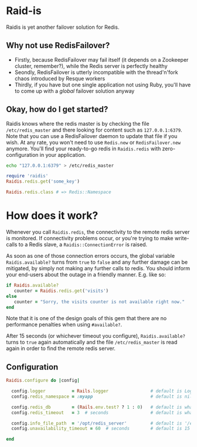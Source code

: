 # Raid-is

Raidis is yet another failover solution for Redis.

## Why not use RedisFailover?

* Firstly, because RedisFailover may fail itself (it depends on a Zookeeper cluster, remember?), while the Redis server is perfectly healthy
* Seondly, RedisFailover is utterly incompatible with the thread'n'fork chaos introduced by Resque workers
* Thirdly, if you have but one single application not using Ruby, you'll have to come up with a _global_ failover solution anyway

## Okay, how do I get started?

Raidis knows where the redis master is by checking the file `/etc/redis_master` and there looking for content such as `127.0.0.1:6379`. Note that you can use a RedisFailover daemon to update that file if you wish. At any rate, you won't need to use `Redis.new` or `RedisFailover.new` anymore. You'll find your ready-to-go redis in `Raidis.redis` with zero-configuration in your application.

```bash
echo "127.0.0.1:6379" > /etc/redis_master
```

```ruby
require 'raidis'
Raidis.redis.get('some_key')

Raidis.redis.class # => Redis::Namespace
```

# How does it work?

Whenever you call `Raidis.redis`, the connectivity to the remote redis server is monitored. If connectivity problems occur, or you're trying to make write-calls to a Redis slave, a `Raidis::ConnectionError` is raised.

As soon as one of those connection errors occurs, the global variable `Raidis.available?` turns from `true` to `false` and any further damage can be mitigated, by simply not making any further calls to redis. You should inform your end-users about the outage in a friendly manner. E.g. like so:

```ruby
if Raidis.available?
   counter = Raidis.redis.get('visits')
else
   counter = "Sorry, the visits counter is not available right now."
end
```

Note that it is one of the design goals of this gem that there are no performance penalties when using `#available?`.

After 15 seconds (or whichever timeout you configure), `Raidis.available?` turns to `true` again automatically and the file `/etc/redis_master` is read again in order to find the remote redis server.

## Configuration

```ruby
Raidis.configure do |config|

  config.logger          = Rails.logger                # default is Logger.new(STDOUT)
  config.redis_namespace = :myapp                      # default is nil

  config.redis_db        = (Rails.env.test? ? 1 : 0)   # default is whatever Redis.new has as default
  config.redis_timeout   = 3  # seconds                # default is whatever Redis.new has as default

  config.info_file_path  = '/opt/redis_server'         # default is '/etc/redis_master'
  config.unavailability_timeout = 60  # seconds        # default is 15 seconds

end
```
